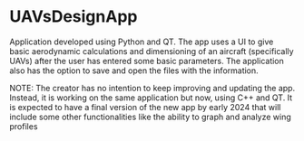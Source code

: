 # UAVsDesignApp
Application developed using Python and QT. The app uses a UI to give basic aerodynamic calculations and dimensioning of an aircraft (specifically UAVs)  after the user has entered some basic parameters. The application also has the option to save and open the files with the information.

NOTE:
The creator has no intention to keep improving and updating the app. Instead, it is working on the same application but now, using C++ and QT. It is expected to have a final version of the new app by early 2024 that will include some other functionalities like the ability to graph and analyze wing profiles 
